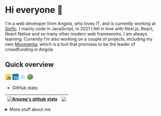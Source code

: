# Hi everyone :wave:

I'm a web developer from Angola, who loves IT, and is currently working at [Sinfic](https://www.quatenus.com).
I mainly code in JavaScript, in 2021 I fell in love with Next.js, React, React Native and so many other modern web frameworks. I am always learning. Currently I'm also
working on a couple of projects, including my own
[Movimenta](https://movimenta.ao), which is a tool
that promises to be the leader of crowdfunding in Angola

## Quick overview

<code><img height="20" alt="javascript" src="https://raw.githubusercontent.com/github/explore/80688e429a7d4ef2fca1e82350fe8e3517d3494d/topics/javascript/javascript.png"></code>
<code><img height="20" alt="typescript" src="https://raw.githubusercontent.com/github/explore/80688e429a7d4ef2fca1e82350fe8e3517d3494d/topics/typescript/typescript.png"></code>
<code><img height="20" alt="react" src="https://raw.githubusercontent.com/github/explore/80688e429a7d4ef2fca1e82350fe8e3517d3494d/topics/react/react.png"></code>
<code><img height="20" alt="nodejs" src="https://raw.githubusercontent.com/github/explore/80688e429a7d4ef2fca1e82350fe8e3517d3494d/topics/nodejs/nodejs.png"></code> 

* GitHub stats:  
 


| <a href="https://github.com/anuraghazra/github-readme-stats"><img align="center" src="https://github-readme-stats.vercel.app/api?username=inacio1975&show_icons=true&include_all_commits=true&theme=buefy&hide_border=true" alt="Anurag's github stats" /></a> | <a href="https://github.com/anuraghazra/github-readme-stats"><img align="center" src="https://github-readme-stats.vercel.app/api/top-langs/?username=inacio1975&layout=compact&theme=buefy&hide_border=true" /></a> |
| ------------- | ------------- |

<details>
<summary>
  More stuff about me
</summary>

### What I do

I'm a Software developer. In fact, I do Open Source so much, that 95% of my work on
GitHub is free and open to everyone. I am really passionate about doing web
development, it is in my opinion the best combination of logical programming and
(sometimes) beautiful design.

## My skills 📜

### Web technologies

- .NET Core
- JavaScript
- TypeScript
- React.js
- HTML, CSS
- SCSS
- Node.js
- DJANGO
- PHP
- MySQL
- MongoDb

### Application Development

- Python ([Microsoft Certified](https://www.youracclaim.com/badges/46b260a8-ef2c-41a3-9f61-aa0920eab84a/public_url))
- C++ (sort of)

### Productivity utilities

- Microsoft Office 
- Google Docs and Sheet

### Languages 🌐

| Language      | Proficiency                                                               |
| ------------- | ------------------------------------------------------------------------- |
| Spanish       | Fluent                                                                    |
| English       | Conversational                                                            |
| Portuguese    | Native language                                                           |

## What I'm currently learning 📚

- Diving into new stuffs

## Call to Action:

If you want a collaboration, call me.

</details>
